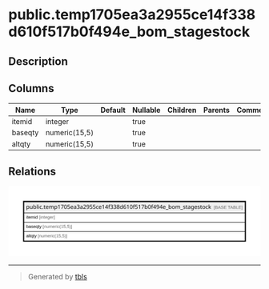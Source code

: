 # public.temp1705ea3a2955ce14f338d610f517b0f494e_bom_stagestock

## Description

## Columns

| Name | Type | Default | Nullable | Children | Parents | Comment |
| ---- | ---- | ------- | -------- | -------- | ------- | ------- |
| itemid | integer |  | true |  |  |  |
| baseqty | numeric(15,5) |  | true |  |  |  |
| altqty | numeric(15,5) |  | true |  |  |  |

## Relations

![er](public.temp1705ea3a2955ce14f338d610f517b0f494e_bom_stagestock.svg)

---

> Generated by [tbls](https://github.com/k1LoW/tbls)
